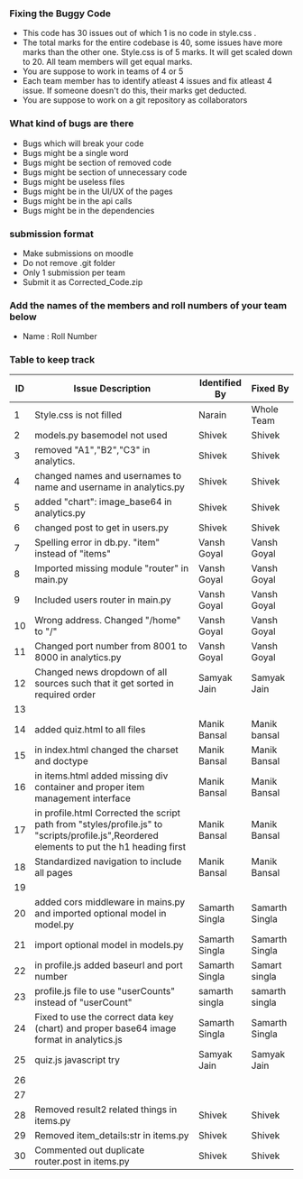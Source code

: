 ### Fixing the Buggy Code

- This code has 30 issues out of which 1 is no code in style.css . 
- The total marks for the entire codebase is 40, some issues have more marks than the other one. Style.css is of 5 marks. It will get scaled down to 20. All team members will get equal marks.
- You are suppose to work in teams of 4 or 5
- Each team member has to identify atleast 4 issues and fix atleast 4 issue. If someone doesn't do this, their marks get deducted.
- You are suppose to work on a git repository as collaborators

### What kind of bugs are there

- Bugs which will break your code
- Bugs might be a single word
- Bugs might be section of removed code
- Bugs might be section of unnecessary code
- Bugs might be useless files
- Bugs might be in the UI/UX of the pages
- Bugs might be in the api calls
- Bugs might be in the dependencies  

### submission format

- Make submissions on moodle
- Do not remove .git folder 
- Only 1 submission per team
- Submit it as Corrected_Code.zip

### Add the names of the members and roll numbers of your team below

- Name : Roll Number

### Table to keep track

| ID  | Issue Description                        | Identified By | Fixed By     |
|-----|------------------------------------------|---------------|--------------|
| 1   | Style.css is not filled                  | Narain        | Whole Team     |
| 2   |        models.py basemodel not used                                  |    Shivek           |      Shivek        |
| 3   |      removed "A1","B2","C3"  in analytics.                                    |            Shivek   |     Shivek         |
| 4   |    changed names and usernames to name and username in analytics.py                                             |          Shivek    |    Shivek      |
| 5   |    added "chart": image_base64 in analytics.py                                                   |    Shivek           |    Shivek          |
| 6   |     changed post to get in users.py                                                     |        Shivek       |      Shivek        |
| 7   |Spelling error in db.py. "item" instead of "items" | Vansh Goyal   | Vansh Goyal             |
| 8   |Imported missing module "router" in main.py                                         | Vansh Goyal              | Vansh Goyal             |
| 9   |Included users router in main.py                                          | Vansh Goyal              | Vansh Goyal             |
| 10  |Wrong address. Changed "/home" to "/"                                          | Vansh Goyal              | Vansh Goyal             |
| 11  |Changed port number from 8001 to 8000 in analytics.py                                          | Vansh Goyal              | Vansh Goyal             |
| 12  | Changed news dropdown of all sources such that it get sorted in required order                                     |      Samyak Jain         |        Samyak Jain      |
| 13  |                                          |               |              |
| 14  |added quiz.html to all files| Manik Bansal|Manik bansal|
| 15  |in index.html changed the charset and doctype|Manik Bansal|Manik Bansal|
| 16  |in items.html added missing div container and proper item management interface|Manik Bansal|Manik Bansal|
| 17  | in profile.html Corrected the script path from "styles/profile.js" to "scripts/profile.js",Reordered elements to put the h1 heading first | Manik Bansal| Manik Bansal|
| 18  |Standardized navigation to include all pages|Manik Bansal|Manik Bansal|
| 19  |                                          |               |              |
| 20  |added cors middleware in mains.py and imported optional model in model.py                                          |Samarth Singla               |Samarth Singla              |
| 21  |import optional model in models.py                                          |Samarth Singla               |Samarth Singla              |
| 22  |in profile.js added baseurl and port number                                          |Samarth Singla               |Samart singla              |
| 23  | profile.js file to use "userCounts" instead of "userCount"                                         |samarth singla              |samarth singla              |
| 24  |Fixed to use the correct data key (chart) and proper base64 image format in analytics.js                                        |Samarth Singla             |Samarth Singla|
| 25  |  quiz.js javascript try                                        |      Samyak Jain         |     Samyak Jain         |
| 26  |                                          |               |              |
| 27  |                                          |               |              |
| 28  |     Removed result2 related things in items.py                                                   |    Shivek           |       Shivek       |
| 29  |     Removed   item_details:str in items.py                                           |   Shivek            |       Shivek       |
| 30  |        Commented out duplicate router.post in items.py                                                     |    Shivek           |       Shivek       |
